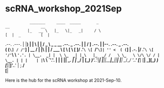 # scRNA_workshop_2021Sep

               _______     ____  _____       _                                   __              __                       
              |_   __ \   |_   \|_   _|     / \                                 [  |  _         [  |                      
 .--.   .---.   | |__) |    |   \ | |      / _ \      _   _   __   .--.   _ .--. | | / ]  .--.   | |--.   .--.   _ .--.   
( (`\] / /'`\]  |  __ /     | |\ \| |     / ___ \    [ \ [ \ [  ]/ .'`\ \[ `/'`\]| '' <  ( (`\]  | .-. |/ .'`\ \[ '/'`\ \ 
 `'.'. | \__.  _| |  \ \_  _| |_\   |_  _/ /   \ \_   \ \/\ \/ / | \__. | | |    | |`\ \  `'.'.  | | | || \__. | | \__/ | 
[\__) )'.___.'|____| |___||_____|\____||____| |____|   \__/\__/   '.__.' [___]  [__|  \_][\__) )[___]|__]'.__.'  | ;.__/  
                                                                                                                [__|     

Here is the hub for the scRNA workshop at 2021-Sep-10. 
